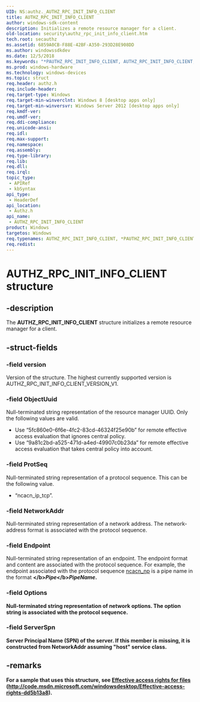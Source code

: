 ```yaml
---
UID: NS:authz._AUTHZ_RPC_INIT_INFO_CLIENT
title: AUTHZ_RPC_INIT_INFO_CLIENT
author: windows-sdk-content
description: Initializes a remote resource manager for a client.
old-location: security\authz_rpc_init_info_client.htm
tech.root: secauthz
ms.assetid: 6859A0CB-F88E-42BF-A350-293D28E908DD
ms.author: windowssdkdev
ms.date: 12/5/2018
ms.keywords: "*PAUTHZ_RPC_INIT_INFO_CLIENT, AUTHZ_RPC_INIT_INFO_CLIENT, AUTHZ_RPC_INIT_INFO_CLIENT structure [Security], PAUTHZ_RPC_INIT_INFO_CLIENT, PAUTHZ_RPC_INIT_INFO_CLIENT structure pointer [Security], authz/AUTHZ_RPC_INIT_INFO_CLIENT, authz/PAUTHZ_RPC_INIT_INFO_CLIENT, security.authz_rpc_init_info_client"
ms.prod: windows-hardware
ms.technology: windows-devices
ms.topic: struct
req.header: authz.h
req.include-header: 
req.target-type: Windows
req.target-min-winverclnt: Windows 8 [desktop apps only]
req.target-min-winversvr: Windows Server 2012 [desktop apps only]
req.kmdf-ver: 
req.umdf-ver: 
req.ddi-compliance: 
req.unicode-ansi: 
req.idl: 
req.max-support: 
req.namespace: 
req.assembly: 
req.type-library: 
req.lib: 
req.dll: 
req.irql: 
topic_type:
 - APIRef
 - kbSyntax
api_type:
 - HeaderDef
api_location:
 - Authz.h
api_name:
 - AUTHZ_RPC_INIT_INFO_CLIENT
product: Windows
targetos: Windows
req.typenames: AUTHZ_RPC_INIT_INFO_CLIENT, *PAUTHZ_RPC_INIT_INFO_CLIENT
req.redist: 
---
```


# AUTHZ_RPC_INIT_INFO_CLIENT structure


## -description


The <b>AUTHZ_RPC_INIT_INFO_CLIENT</b> structure initializes a remote resource manager for a client.


## -struct-fields




### -field version

Version of the structure. The highest currently supported version is AUTHZ_RPC_INIT_INFO_CLIENT_VERSION_V1. 


### -field ObjectUuid

Null-terminated string representation of the resource manager UUID. Only the following values are valid.

<ul>
<li>Use “5fc860e0-6f6e-4fc2-83cd-46324f25e90b” for remote effective access evaluation that ignores central policy.</li>
<li>Use “9a81c2bd-a525-471d-a4ed-49907c0b23da” for remote effective access evaluation that takes central policy into account.</li>
</ul>

### -field ProtSeq

Null-terminated string representation of a protocol sequence. This can be the following value.

<ul>
<li>“ncacn_ip_tcp”.</li>
</ul>

### -field NetworkAddr

Null-terminated string representation of a network address. The network-address format is associated with the protocol sequence. 


### -field Endpoint

Null-terminated string representation of an endpoint. The endpoint format and content are associated with the protocol sequence. For example, the endpoint associated with the protocol sequence <a href="https://msdn.microsoft.com/02961bb8-faf0-42e5-b134-dd2983e6d146">ncacn_np</a> is a pipe name in the format <b>\</b><i>Pipe</i><b>\</b><i>PipeName</i>.


### -field Options

Null-terminated string representation of network options. The option string is associated with the protocol sequence.


### -field ServerSpn

Server Principal Name (SPN) of the server. If this member is missing, it is constructed from <b>NetworkAddr</b> assuming "host" service class.


## -remarks



For a sample that uses this structure, see <a href="http://code.msdn.microsoft.com/windowsdesktop/Effective-access-rights-dd5b13a8">Effective access rights for files</a>  (http://code.msdn.microsoft.com/windowsdesktop/Effective-access-rights-dd5b13a8).



